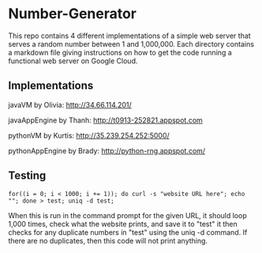 # Number-Generator
This repo contains 4 different implementations of a simple web server that serves a random number between 1 and 1,000,000. Each directory contains a markdown file giving instructions on how to get the code running a functional web server on Google Cloud.

## Implementations

javaVM by Olivia: http://34.66.114.201/

javaAppEngine by Thanh: http://t0913-252821.appspot.com

pythonVM by Kurtis: http://35.239.254.252:5000/

pythonAppEngine by Brady: http://python-rng.appspot.com/

## Testing

```for((i = 0; i < 1000; i += 1)); do curl -s "website URL here"; echo ""; done > test; uniq -d test;```

When this is run in the command prompt for the given URL, it should loop 1,000 times, check what the website prints, and save it to "test"
it then checks for any duplicate numbers in "test" using the uniq -d command. If there are no duplicates, then this code will not print anything.
